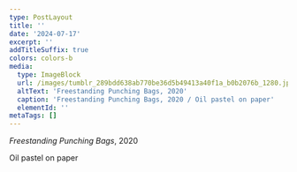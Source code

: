 ```yaml
---
type: PostLayout
title: ''
date: '2024-07-17'
excerpt: ''
addTitleSuffix: true
colors: colors-b
media:
  type: ImageBlock
  url: /images/tumblr_289bdd638ab770be36d5b49413a40f1a_b0b2076b_1280.jpg
  altText: 'Freestanding Punching Bags, 2020'
  caption: 'Freestanding Punching Bags, 2020 / Oil pastel on paper'
  elementId: ''
metaTags: []
---
```

*Freestanding Punching Bags*, 2020

Oil pastel on paper
